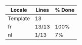 |  Locale  |  Lines  | % Done|
|----------|---------|-------|
| Template |      13 |       |
| fr       |   13/13 |  100% |
| nl       |    1/13 |    7% |
